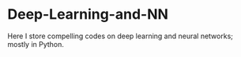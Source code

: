 # Deep-Learning-and-NN
  Here I store compelling codes on deep learning and neural networks; mostly in Python. 
